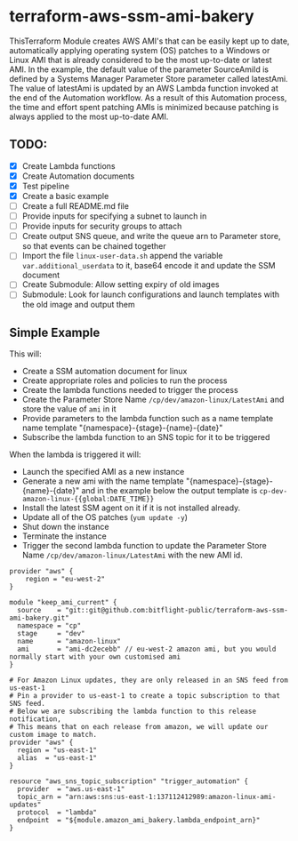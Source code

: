 # terraform-aws-ssm-ami-bakery

ThisTerraform Module creates AWS AMI's that can be easily kept up to date, automatically applying operating system (OS) patches to a Windows or Linux AMI that is already considered to be the most up-to-date or latest AMI. In the example, the default value of the parameter SourceAmiId is defined by a Systems Manager Parameter Store parameter called latestAmi. The value of latestAmi is updated by an AWS Lambda function invoked at the end of the Automation workflow. As a result of this Automation process, the time and effort spent patching AMIs is minimized because patching is always applied to the most up-to-date AMI.

## TODO:
- [x] Create Lambda functions
- [x] Create Automation documents
- [x] Test pipeline
- [x] Create a basic example
- [ ] Create a full README.md file
- [ ] Provide inputs for specifying a subnet to launch in
- [ ] Provide inputs for security groups to attach
- [ ] Create output SNS queue, and write the queue arn to Parameter store, so that events can be chained together
- [ ] Import the file `linux-user-data.sh` append the variable `var.additional_userdata` to it, base64 encode it and update the SSM document
- [ ] Create Submodule: Allow setting expiry of old images
- [ ] Submodule: Look for launch configurations and launch templates with the old image and output them

## Simple Example

This will:
- Create a SSM automation document for linux
- Create appropriate roles and policies to run the process
- Create the lambda functions needed to trigger the process
- Create the Parameter Store Name `/cp/dev/amazon-linux/LatestAmi` and store the value of `ami` in it
- Provide parameters to the lambda function such as a name template name template "{namespace}-{stage}-{name}-{date}"
- Subscribe the lambda function to an SNS topic for it to be triggered
 

When the lambda is triggered it will:
- Launch the specified AMI as a new instance
- Generate a new ami with the name template "{namespace}-{stage}-{name}-{date}" and in the example below the output template is `cp-dev-amazon-linux-{{global:DATE_TIME}}`
- Install the latest SSM agent on it if it is not installed already.
- Update all of the OS patches (`yum update -y`)
- Shut down the instance
- Terminate the instance
- Trigger the second lambda function to update the Parameter Store Name `/cp/dev/amazon-linux/LatestAmi` with the new AMI id.

```hcl
provider "aws" {
	region = "eu-west-2"
}

module "keep_ami_current" {
  source    = "git::git@github.com:bitflight-public/terraform-aws-ssm-ami-bakery.git"
  namespace = "cp"
  stage     = "dev"
  name      = "amazon-linux"
  ami       = "ami-dc2ecebb" // eu-west-2 amazon ami, but you would normally start with your own customised ami
}

# For Amazon Linux updates, they are only released in an SNS feed from us-east-1
# Pin a provider to us-east-1 to create a topic subscription to that SNS feed.
# Below we are subscribing the lambda function to this release notification, 
# This means that on each release from amazon, we will update our custom image to match.
provider "aws" {
  region = "us-east-1"
  alias  = "us-east-1"
}

resource "aws_sns_topic_subscription" "trigger_automation" {
  provider  = "aws.us-east-1"
  topic_arn = "arn:aws:sns:us-east-1:137112412989:amazon-linux-ami-updates"
  protocol  = "lambda"
  endpoint  = "${module.amazon_ami_bakery.lambda_endpoint_arn}"
}
```

